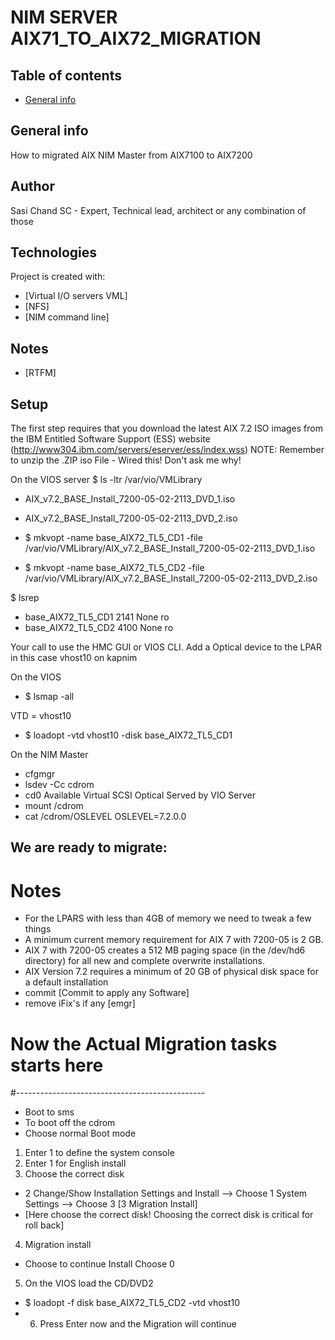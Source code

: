 # NIM SERVER AIX71_TO_AIX72_MIGRATION

## Table of contents
* [General info](#general-info)

## General info
How to migrated AIX NIM Master from AIX7100 to AIX7200
## Author
Sasi Chand
SC - Expert, Technical lead, architect or any combination of those
## Technologies
Project is created with:
* [Virtual I/O servers VML]
* [NFS]
* [NIM command line]
## Notes
* [RTFM]

## Setup
The first step requires that you download the latest AIX 7.2 ISO images from the IBM
Entitled Software Support (ESS) website (http://www304.ibm.com/servers/eserver/ess/index.wss)
NOTE: Remember to unzip the .ZIP iso File - Wired this! Don't ask me why!

On the VIOS server
$ ls -ltr /var/vio/VMLibrary

- AIX_v7.2_BASE_Install_7200-05-02-2113_DVD_1.iso
- AIX_v7.2_BASE_Install_7200-05-02-2113_DVD_2.iso

- $ mkvopt -name base_AIX72_TL5_CD1 -file /var/vio/VMLibrary/AIX_v7.2_BASE_Install_7200-05-02-2113_DVD_1.iso
- $ mkvopt -name base_AIX72_TL5_CD2 -file /var/vio/VMLibrary/AIX_v7.2_BASE_Install_7200-05-02-2113_DVD_2.iso

$ lsrep
- base_AIX72_TL5_CD1                                         2141 None            ro
- base_AIX72_TL5_CD2                                         4100 None            ro

Your call to use the HMC GUI or VIOS CLI. Add a Optical device to the LPAR in this case vhost10 on kapnim

On the VIOS
- $ lsmap -all

VTD = vhost10

- $ loadopt -vtd vhost10 -disk base_AIX72_TL5_CD1

On the NIM Master
- cfgmgr
- lsdev -Cc cdrom
- cd0 Available  Virtual SCSI Optical Served by VIO Server
- mount /cdrom
- cat /cdrom/OSLEVEL
    OSLEVEL=7.2.0.0

We are ready to migrate:
---------------------------------------------------------------
# Notes
- For the LPARS with less than 4GB of memory we need to tweak a few things
- A minimum current memory requirement for AIX 7 with 7200-05 is 2 GB.
- AIX 7 with 7200-05 creates a 512 MB paging space (in the /dev/hd6 directory) for all new and complete overwrite installations.
- AIX Version 7.2 requires a minimum of 20 GB of physical disk space for a default installation
- commit [Commit to apply any Software]
- remove iFix's if any [emgr]

# Now the Actual Migration tasks starts here
#-----------------------------------------------
- Boot to sms
- To boot off the cdrom
- Choose normal Boot mode

1. Enter 1 to define the system console
2. Enter 1 for English install
3. Choose the correct disk
- 2 Change/Show Installation Settings and Install
--> Choose 1 System Settings
--> Choose 3 [3 Migration Install]
- [Here choose the correct disk! Choosing the correct disk is critical for roll back]

4. Migration install
- Choose to continue Install Choose 0

5. On the VIOS load the CD/DVD2
- $ loadopt -f disk base_AIX72_TL5_CD2 -vtd vhost10
- 6. Press Enter now and the Migration will continue
